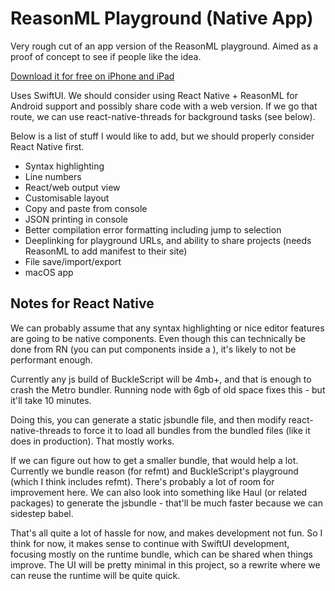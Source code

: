 # ReasonML Playground (Native App)

Very rough cut of an app version of the ReasonML playground. Aimed as a proof of concept to see if people like the idea.

[Download it for free on iPhone and iPad](https://apps.apple.com/gb/app/reasonml/id1507769834)

Uses SwiftUI. We should consider using React Native + ReasonML for Android support and possibly share code with a web version. If we go that route, we can use react-native-threads for background tasks (see below).

Below is a list of stuff I would like to add, but we should properly consider React Native first.

- Syntax highlighting
- Line numbers
- React/web output view
- Customisable layout
- Copy and paste from console
- JSON printing in console
- Better compilation error formatting including jump to selection
- Deeplinking for playground URLs, and ability to share projects (needs ReasonML to add manifest to their site)
- File save/import/export
- macOS app

## Notes for React Native

We can probably assume that any syntax highlighting or nice editor features are going to be native components. Even though this can technically be done from RN (you can put <Text> components inside a <TextInput>), it's likely to not be performant enough.

Currently any js build of BuckleScript will be 4mb+, and that is enough to crash the Metro bundler. Running node with 6gb of old space fixes this - but it'll take 10 minutes.

Doing this, you can generate a static jsbundle file, and then modify react-native-threads to force it to load all bundles from the bundled files (like it does in production). That mostly works.

If we can figure out how to get a smaller bundle, that would help a lot. Currently we bundle reason (for refmt) and BuckleScript's playground (which I think includes refmt). There's probably a lot of room for improvement here. We can also look into something like Haul (or related packages) to generate the jsbundle - that'll be much faster because we can sidestep babel.

That's all quite a lot of hassle for now, and makes development not fun. So I think for now, it makes sense to continue with SwiftUI development, focusing mostly on the runtime bundle, which can be shared when things improve. The UI will be pretty minimal in this project, so a rewrite where we can reuse the runtime will be quite quick.
